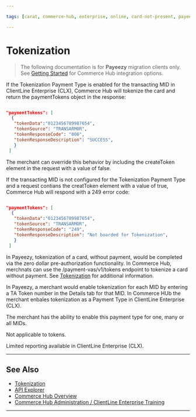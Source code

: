 ```yaml
---

tags: [carat, commerce-hub, enterprise, online, card-not-present, payeezy]

---
```


# Tokenization

<!-- theme: danger -->
>  The following documentation is for **Payeezy** migration clients only. See [Getting Started](?path=docs/Getting-Started/Getting-Started-General.md) for Commerce Hub integration options.


<!--type: tab
titles: API, Configuration, Virtual Terminal, Reporting
-->

If the Tokenization Payment Type is enabled for the transacting MID in ClientLine Enterprise (CLX), Commerce Hub will tokenize the card and return the paymentTokens object in the response:

```json

"paymentTokens": [
  {
   "tokenData":"0123456789987654",
   "tokenSource": "TRANSARMOR",
   "tokenResponseCode": "000",
   "tokenResponseDescription": "SUCCESS",
   }
 ]
```
The merchant can override this behavior by including the createToken element in the request with a value of false.

If the transacting MID is not configured for the Tokenization Payment Type and a request contians the creatToken element with a value of true, Commerce Hub will respond with a 249 error code:

```json

"paymentTokens": [
  {
   "tokenData":"0123456789987654",
   "tokenSource": "TRANSARMOR",
   "tokenResponseCode": "249",
   "tokenResponseDescription": "Not boarded for Tokenization",
   }
 ]
```

In Payeezy, tokenization of a card, without payment, would be completed via the zero dollar pre-authorization functionality.  In Commerce Hub, merchnats can use the /payment-vas/v1/tokens endpoint to tokenize a card without payment. See [Tokenization](?path=docs/Resources/API-Documents/Payments_VAS/Payment-Token.md) for additional information.

<!--
type: tab
-->

In Payeezy, a merchant would enable tokenization for each MID by entering a TA Token number in the Details tab for that MID.  In Commerce HUb the merchant enbales tokenization as a Payment Type in ClientLine Enterprise (CLX).

The merchant has the ability to enable this payment type for one, many or all MIDs.

<!--
type: tab
-->

Not applicable to tokens.

<!--
type: tab
-->

Limited reporting available in ClientLine Enterprise (CLX).

<!-- type: tab-end -->

---

## See Also

- [Tokenization](?path=docs/Resources/API-Documents/Payments_VAS/Verification.md)
- [API Explorer](../api/?type=post&path=/payments/v1/charges)
- [Commerce Hub Overview](?path=docs/Getting-Started/Getting-Started-General.md)
- [Commerce Hub Administration / ClientLine Enterprise Training](https://fiserv.cloudguides.com/en-us/guides/ClientLine%20Enterprise%20from%20Fiserv)



---
